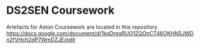 # DS2SEN Coursework
Artefacts for Aston Coursework are located in this repository
https://docs.google.com/document/d/1kqDrggRUO1ZQOnCT46OKHN5JWDn2fVHch2dP7WmDZJE/edit
